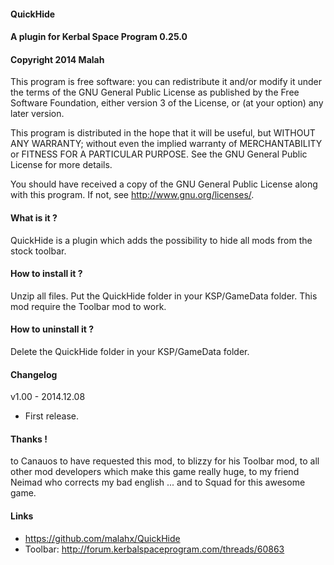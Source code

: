 ﻿#### QuickHide
#### A plugin for Kerbal Space Program 0.25.0
#### Copyright 2014 Malah

This program is free software: you can redistribute it and/or modify
it under the terms of the GNU General Public License as published by
the Free Software Foundation, either version 3 of the License, or
(at your option) any later version.

This program is distributed in the hope that it will be useful,
but WITHOUT ANY WARRANTY; without even the implied warranty of
MERCHANTABILITY or FITNESS FOR A PARTICULAR PURPOSE.  See the
GNU General Public License for more details.

You should have received a copy of the GNU General Public License
along with this program.  If not, see <http://www.gnu.org/licenses/>. 


#### What is it ?

QuickHide is a plugin which adds the possibility to hide all mods from the stock toolbar.

#### How to install it ?

Unzip all files. Put the QuickHide folder in your KSP/GameData folder.
This mod require the Toolbar mod to work.

#### How to uninstall it ?

Delete the QuickHide folder in your KSP/GameData folder.

#### Changelog

v1.00 - 2014.12.08
- First release.

#### Thanks !

to Canauos to have requested this mod,
to blizzy for his Toolbar mod,
to all other mod developers which make this game really huge,
to my friend Neimad who corrects my bad english ...
and to Squad for this awesome game.

#### Links

- https://github.com/malahx/QuickHide
- Toolbar: http://forum.kerbalspaceprogram.com/threads/60863